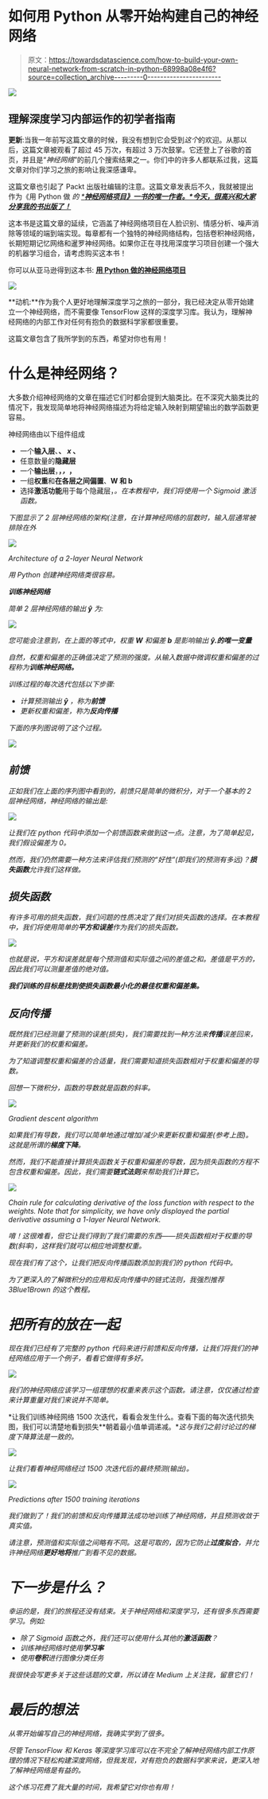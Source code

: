 # 如何用 Python 从零开始构建自己的神经网络

> 原文：<https://towardsdatascience.com/how-to-build-your-own-neural-network-from-scratch-in-python-68998a08e4f6?source=collection_archive---------0----------------------->

![](img/d894409e88badfa45d60ccd09f679707.png)

## 理解深度学习内部运作的初学者指南

**更新**:当我一年前写这篇文章的时候，我没有想到它会受到*这个*的欢迎。从那以后，这篇文章被观看了超过 45 万次，有超过 3 万次鼓掌。它还登上了谷歌的首页，并且是“*神经网络*”的前几个搜索结果之一。你们中的许多人都联系过我，这篇文章对你们学习之旅的影响让我深感谦卑。

这篇文章也引起了 Packt 出版社编辑的注意。这篇文章发表后不久，我就被提出作为《用 Python 做 *的 [***神经网络项目》一书的唯一作者。*今天，很高兴和大家分享我的书出版了！**](https://www.amazon.com/Neural-Network-Projects-Python-ultimate-ebook/dp/B07P77QWW7/)*

这本书是这篇文章的延续，它涵盖了神经网络项目在人脸识别、情感分析、噪声消除等领域的端到端实现。每章都有一个独特的神经网络结构，包括卷积神经网络，长期短期记忆网络和暹罗神经网络。如果你正在寻找用深度学习项目创建一个强大的机器学习组合，请考虑购买这本书！

你可以从亚马逊得到这本书: [**用 Python 做的神经网络项目**](https://www.amazon.com/Neural-Network-Projects-Python-ultimate-ebook/dp/B07P77QWW7/)

[![](img/63038564b630e87d711301c685a8ccf5.png)](https://www.amazon.com/Neural-Network-Projects-Python-ultimate-ebook/dp/B07P77QWW7/)

**动机:**作为我个人更好地理解深度学习之旅的一部分，我已经决定从零开始建立一个神经网络，而不需要像 TensorFlow 这样的深度学习库。我认为，理解神经网络的内部工作对任何有抱负的数据科学家都很重要。

这篇文章包含了我所学到的东西，希望对你也有用！

# 什么是神经网络？

大多数介绍神经网络的文章在描述它们时都会提到大脑类比。在不深究大脑类比的情况下，我发现简单地将神经网络描述为将给定输入映射到期望输出的数学函数更容易。

神经网络由以下组件组成

*   一个**输入层**、**、 *x* 、**
*   任意数量的**隐藏层**
*   一个**输出层**，**，*，*，**
*   一组**权重**和**在各层之间偏置**、**W 和 b**
*   选择**激活功能**用于每个隐藏层，*。在本教程中，我们将使用一个 Sigmoid 激活函数。*

*下图显示了 2 层神经网络的架构(*注意，在计算神经网络的层数时，输入层通常被排除在外**

*![](img/8acb4e64141713630d359e95fd91850a.png)*

*Architecture of a 2-layer Neural Network*

*用 Python 创建神经网络类很容易。*

***训练神经网络***

*简单 2 层神经网络的输出 ***ŷ*** 为:*

*![](img/8df1fb2223fb40c8cb2a0132ecfb9438.png)*

*您可能会注意到，在上面的等式中，权重 ***W*** 和偏差 ***b*** 是影响输出 ***ŷ.的唯一变量****

*自然，权重和偏差的正确值决定了预测的强度。从输入数据中微调权重和偏差的过程称为**训练神经网络。***

*训练过程的每次迭代包括以下步骤:*

*   *计算预测输出 ***ŷ*** ，称为**前馈***
*   *更新权重和偏差，称为**反向传播***

*下面的序列图说明了这个过程。*

*![](img/c03ff5ae8008cdd5a57bed024553fe8f.png)*

## *前馈*

*正如我们在上面的序列图中看到的，前馈只是简单的微积分，对于一个基本的 2 层神经网络，神经网络的输出是:*

*![](img/8df1fb2223fb40c8cb2a0132ecfb9438.png)*

*让我们在 python 代码中添加一个前馈函数来做到这一点。注意，为了简单起见，我们假设偏差为 0。*

*然而，我们仍然需要一种方法来评估我们预测的“好性”(即我们的预测有多远)？**损失函数**允许我们这样做。*

## *损失函数*

*有许多可用的损失函数，我们问题的性质决定了我们对损失函数的选择。在本教程中，我们将使用简单的**平方和误差**作为我们的损失函数。*

*![](img/b1fb4b8130d06fa98f3742abadf82bf0.png)*

*也就是说，平方和误差就是每个预测值和实际值之间的差值之和。差值是平方的，因此我们可以测量差值的绝对值。*

***我们训练的目标是找到使损失函数最小化的最佳权重和偏差集。***

## *反向传播*

*既然我们已经测量了预测的误差(损失)，我们需要找到一种方法来**传播**误差回来，并更新我们的权重和偏差。*

*为了知道调整权重和偏差的合适量，我们需要知道损失函数相对于权重和偏差的导数。*

*回想一下微积分，函数的导数就是函数的斜率。*

*![](img/3465832ac6932fdfa850652682911374.png)*

*Gradient descent algorithm*

*如果我们有导数，我们可以简单地通过增加/减少来更新权重和偏差(参考上图)。这就是所谓的**梯度下降**。*

*然而，我们不能直接计算损失函数关于权重和偏差的导数，因为损失函数的方程不包含权重和偏差。因此，我们需要**链式法则**来帮助我们计算它。*

*![](img/8e2e07d02b1db0bb32f425b562f3dd2d.png)*

*Chain rule for calculating derivative of the loss function with respect to the weights. Note that for simplicity, we have only displayed the partial derivative assuming a 1-layer Neural Network.*

*唷！这很难看，但它让我们得到了我们需要的东西——损失函数相对于权重的导数(斜率)，这样我们就可以相应地调整权重。*

*现在我们有了这个，让我们把反向传播函数添加到我们的 python 代码中。*

*为了更深入的了解微积分的应用和反向传播中的链式法则，我强烈推荐 3Blue1Brown 的这个教程。*

# *把所有的放在一起*

*现在我们已经有了完整的 python 代码来进行前馈和反向传播，让我们将我们的神经网络应用于一个例子，看看它做得有多好。*

*![](img/f71ae5124cc944c2d477cf7283e569d5.png)*

*我们的神经网络应该学习一组理想的权重来表示这个函数。请注意，仅仅通过检查来计算重量对我们来说并不简单。*

*让我们训练神经网络 1500 次迭代，看看会发生什么。查看下面的每次迭代损失图，我们可以清楚地看到损失**朝着最小值单调递减。**这与我们之前讨论过的梯度下降算法是一致的。*

*![](img/087eabda07c611e45f072d0f2646fb4f.png)*

*让我们看看神经网络经过 1500 次迭代后的最终预测(输出)。*

*![](img/db1f06851f2a04e9176bdb59a481f57b.png)*

*Predictions after 1500 training iterations*

*我们做到了！我们的前馈和反向传播算法成功地训练了神经网络，并且预测收敛于真实值。*

*请注意，预测值和实际值之间略有不同。这是可取的，因为它防止**过度拟合**，并允许神经网络**更好地将**推广到看不见的数据。*

# *下一步是什么？*

*幸运的是，我们的旅程还没有结束。关于神经网络和深度学习，还有很多东西需要学习。例如:*

*   *除了 Sigmoid 函数之外，我们还可以使用什么其他的**激活函数**？*
*   *训练神经网络时使用**学习率***
*   *使用**卷积**进行图像分类任务*

*我很快会写更多关于这些话题的文章，所以请在 Medium 上关注我，留意它们！*

# *最后的想法*

*从零开始编写自己的神经网络，我确实学到了很多。*

*尽管 TensorFlow 和 Keras 等深度学习库可以在不完全了解神经网络内部工作原理的情况下轻松构建深度网络，但我发现，对有抱负的数据科学家来说，更深入地了解神经网络是有益的。*

*这个练习花费了我大量的时间，我希望它对你也有用！*